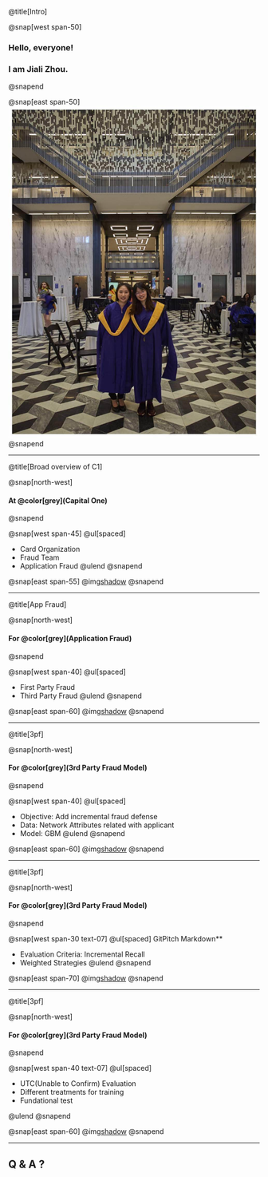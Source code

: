 @title[Intro]

@snap[west span-50]
### Hello, everyone! 
### I am Jiali Zhou.
@snapend

@snap[east span-50]
![](assets/img/nyu_graduation.jpeg)
@snapend

---
@title[Broad overview of C1]

@snap[north-west]
#### At @color[grey](**Capital One**)
@snapend

@snap[west span-45]
@ul[spaced]
- Card Organization
- Fraud Team
- Application Fraud
@ulend
@snapend

@snap[east span-55]
@img[shadow](assets/img/credit-card-application.png)
@snapend

---
@title[App Fraud]

@snap[north-west]
#### For @color[grey](**Application Fraud**)
@snapend

@snap[west span-40]
@ul[spaced]
- First Party Fraud
- Third Party Fraud
@ulend
@snapend

@snap[east span-60]
@img[shadow](assets/img/app-fraud.png)
@snapend

---
@title[3pf]

@snap[north-west]
#### For @color[grey](**3rd Party Fraud Model**)
@snapend

@snap[west span-40]
@ul[spaced]
- Objective: Add incremental fraud defense
- Data: Network Attributes related with applicant
- Model: GBM
@ulend
@snapend

@snap[east span-60]
@img[shadow](assets/img/graph.png)
@snapend

---
@title[3pf]

@snap[north-west]
#### For @color[grey](**3rd Party Fraud Model**)
@snapend

@snap[west span-30 text-07]
@ul[spaced]
GitPitch Markdown**
- Evaluation Criteria: Incremental Recall
- Weighted Strategies
@ulend
@snapend

@snap[east span-70]
@img[shadow](assets/img/strategies.png)
@snapend

---
@title[3pf]

@snap[north-west]
#### For @color[grey](**3rd Party Fraud Model**)
@snapend

@snap[west span-40 text-07]
@ul[spaced]
- UTC(Unable to Confirm) Evaluation
- Different treatments for training
- Fundational test

@ulend
@snapend

@snap[east span-60]
@img[shadow](assets/img/verify_id.png)
@snapend

---
## Q & A ?
